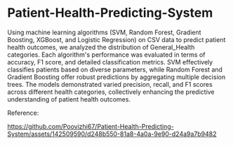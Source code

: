 # Patient-Health-Predicting-System
Using machine learning algorithms (SVM, Random Forest, Gradient Boosting, XGBoost, and Logistic Regression) on CSV data to predict patient health outcomes, we analyzed the distribution of General_Health categories. Each algorithm's performance was evaluated in terms of accuracy, F1 score, and detailed classification metrics. SVM effectively classifies patients based on diverse parameters, while Random Forest and Gradient Boosting offer robust predictions by aggregating multiple decision trees. The models demonstrated varied precision, recall, and F1 scores across different health categories, collectively enhancing the predictive understanding of patient health outcomes.

Reference:

https://github.com/Poovizhi67/Patient-Health-Predicting-System/assets/142509590/d248b550-81a8-4a0a-9e90-d24a9a7b9482

